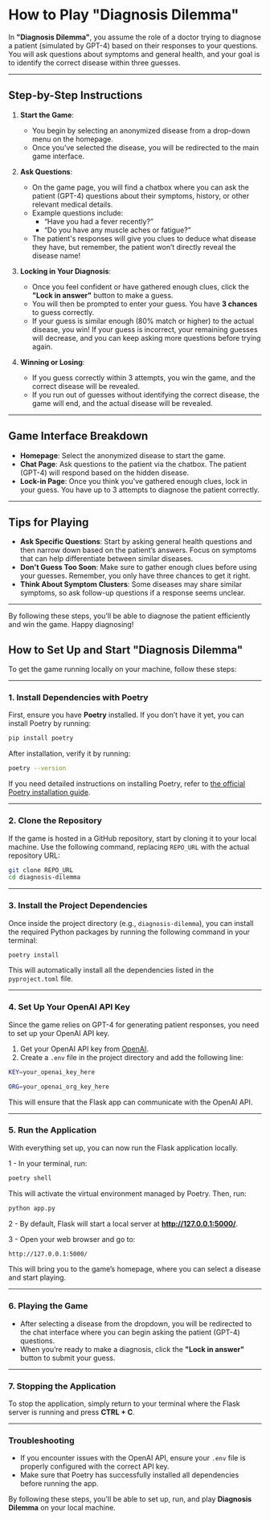# How to Play "Diagnosis Dilemma"

In **"Diagnosis Dilemma"**, you assume the role of a doctor trying to diagnose a patient (simulated by GPT-4) based on their responses to your questions. You will ask questions about symptoms and general health, and your goal is to identify the correct disease within three guesses.

---

## Step-by-Step Instructions

1. **Start the Game**:
   - You begin by selecting an anonymized disease from a drop-down menu on the homepage.
   - Once you’ve selected the disease, you will be redirected to the main game interface.

2. **Ask Questions**:
   - On the game page, you will find a chatbox where you can ask the patient (GPT-4) questions about their symptoms, history, or other relevant medical details.
   - Example questions include:
     - “Have you had a fever recently?”
     - “Do you have any muscle aches or fatigue?”
   - The patient's responses will give you clues to deduce what disease they have, but remember, the patient won’t directly reveal the disease name!

3. **Locking in Your Diagnosis**:
   - Once you feel confident or have gathered enough clues, click the **"Lock in answer"** button to make a guess.
   - You will then be prompted to enter your guess. You have **3 chances** to guess correctly.
   - If your guess is similar enough (80% match or higher) to the actual disease, you win! If your guess is incorrect, your remaining guesses will decrease, and you can keep asking more questions before trying again.

4. **Winning or Losing**:
   - If you guess correctly within 3 attempts, you win the game, and the correct disease will be revealed.
   - If you run out of guesses without identifying the correct disease, the game will end, and the actual disease will be revealed.

---

## Game Interface Breakdown

- **Homepage**: Select the anonymized disease to start the game.
- **Chat Page**: Ask questions to the patient via the chatbox. The patient (GPT-4) will respond based on the hidden disease.
- **Lock-in Page**: Once you think you’ve gathered enough clues, lock in your guess. You have up to 3 attempts to diagnose the patient correctly.

---

## Tips for Playing

- **Ask Specific Questions**: Start by asking general health questions and then narrow down based on the patient’s answers. Focus on symptoms that can help differentiate between similar diseases.
- **Don't Guess Too Soon**: Make sure to gather enough clues before using your guesses. Remember, you only have three chances to get it right.
- **Think About Symptom Clusters**: Some diseases may share similar symptoms, so ask follow-up questions if a response seems unclear.

---

By following these steps, you’ll be able to diagnose the patient efficiently and win the game. Happy diagnosing!

## How to Set Up and Start "Diagnosis Dilemma"

To get the game running locally on your machine, follow these steps:

---

### 1. **Install Dependencies with Poetry**

First, ensure you have **Poetry** installed. If you don’t have it yet, you can install Poetry by running:

```bash
pip install poetry 
```

After installation, verify it by running:

```bash
poetry --version
```

If you need detailed instructions on installing Poetry, refer to [the official Poetry installation guide](https://python-poetry.org/docs/#installation).

---

### 2. **Clone the Repository**

If the game is hosted in a GitHub repository, start by cloning it to your local machine. Use the following command, replacing `REPO_URL` with the actual repository URL:

```bash
git clone REPO_URL
cd diagnosis-dilemma
```

---

### 3. **Install the Project Dependencies**

Once inside the project directory (e.g., `diagnosis-dilemma`), you can install the required Python packages by running the following command in your terminal:

```bash
poetry install
```

This will automatically install all the dependencies listed in the `pyproject.toml` file.

---

### 4. **Set Up Your OpenAI API Key**

Since the game relies on GPT-4 for generating patient responses, you need to set up your OpenAI API key.

1. Get your OpenAI API key from [OpenAI](https://platform.openai.com/).
2. Create a `.env` file in the project directory and add the following line:

```bash
KEY=your_openai_key_here

ORG=your_openai_org_key_here

```

This will ensure that the Flask app can communicate with the OpenAI API.

---

### 5. **Run the Application**

With everything set up, you can now run the Flask application locally.

1 - In your terminal, run:

```bash
poetry shell
```

This will activate the virtual environment managed by Poetry. Then, run:

```bash
python app.py
```

2 - By default, Flask will start a local server at **<http://127.0.0.1:5000/>**.

3 - Open your web browser and go to:

```bash
http://127.0.0.1:5000/
```

This will bring you to the game’s homepage, where you can select a disease and start playing.

---

### 6. **Playing the Game**

- After selecting a disease from the dropdown, you will be redirected to the chat interface where you can begin asking the patient (GPT-4) questions.
- When you’re ready to make a diagnosis, click the **"Lock in answer"** button to submit your guess.

---

### 7. **Stopping the Application**

To stop the application, simply return to your terminal where the Flask server is running and press **CTRL + C**.

---

### Troubleshooting

- If you encounter issues with the OpenAI API, ensure your `.env` file is properly configured with the correct API key.
- Make sure that Poetry has successfully installed all dependencies before running the app.

By following these steps, you'll be able to set up, run, and play **Diagnosis Dilemma** on your local machine.
